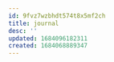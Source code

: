 ```yaml
---
id: 9fvz7wzbhdt574t8x5mf2ch
title: journal
desc: ''
updated: 1684096182311
created: 1684068889347
---
```

